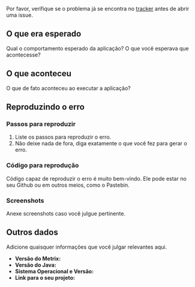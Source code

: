 Por favor, verifique se o problema já se encontra no [tracker](https://github.com/felipevfa/metrix-tec2/issues) antes de abrir uma issue.

## O que era esperado

Qual o comportamento esperado da aplicação? O que você esperava que acontecesse?

## O que aconteceu

O que de fato aconteceu ao executar a aplicação?

## Reproduzindo o erro

### Passos para reproduzir

1. Liste os passos para reproduzir o erro.
2. Não deixe nada de fora, diga exatamente o que você fez para gerar o erro.

### Código para reprodução

Código capaz de reproduzir o erro é muito bem-vindo. Ele pode estar no seu Github ou em outros meios, como o Pastebin.

### Screenshots

Anexe screenshots caso você julgue pertinente.

## Outros dados

Adicione quaisquer informações que você julgar relevantes aqui.

* **Versão do Metrix:** 
* **Versão do Java:** 
* **Sistema Operacional e Versão:** 
* **Link para o seu projeto:**

